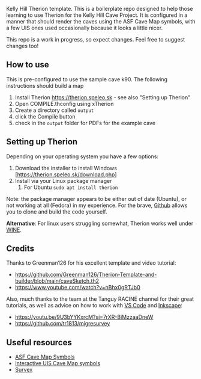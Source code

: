 Kelly Hill Therion template.  This is a boilerplate repo designed to help those learning to use Therion for the
Kelly Hill Cave Project.  It is configured in a manner that should render the caves using the ASF Cave Map symbols,
with a few UIS ones used occasionally because it looks a little nicer.

This repo is a work in progress, so expect changes.  Feel free to suggest changes too!

## How to use
This is pre-configured to use the sample cave k90.  The following instructions should build a map

1. Install Therion https://therion.speleo.sk - see also "Setting up Therion"
2. Open COMPILE.thconfig using xTherion
3. Create a directory called `output`
4. click the Compile button
5. check in the `output` folder for PDFs for the example cave

## Setting up Therion

Depending on your operating system you have a few options:

1. Download the installer to install Windows [https://therion.speleo.sk/download.php]
2. Install via your Linux package manager
    1. For Ubuntu `sudo apt install therion`

Note: the package manager appears to be either out of date (Ubuntu), or not working at all (Fedora) in my experience.  For the brave, [Github](https://github.com/therion/therion) allows you to clone and build the code yourself.

**Alternative**: For linux users struggling somewhat, Therion works well under [WINE](https://www.winehq.org/).

## Credits
Thanks to Greenman126 for his excellent template and video tutorial:

- https://github.com/Greenman126/Therion-Template-and-builder/blob/main/caveSketch.th2
- https://www.youtube.com/watch?v=nBhx0gRTJb0

Also, much thanks to the team at the Tanguy RACINE channel for their great tutorials, as well as advice on how to work with [VS Code](https://marketplace.visualstudio.com/items?itemName=rhystyers.therion) and [Inkscape](https://github.com/speleo3/inkscape-speleo/):

- https://youtu.be/9U3bYYKxrcM?si=7rXR-BiMzzaaDneW
- https://github.com/tr1813/migresurvey

## Useful resources

- [ASF Cave Map Symbols](https://caves.org.au/resources/)
- [Interactive UIS Cave Map symbols](https://www.carto.net/neumann/caving/cave-symbols/cave_symbol.php?languageSelection=english)
- [Survex](https://survex.com/)
